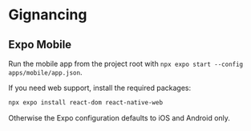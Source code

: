 # Gignancing

## Expo Mobile

Run the mobile app from the project root with
`npx expo start --config apps/mobile/app.json`.

If you need web support, install the required packages:

```sh
npx expo install react-dom react-native-web
```

Otherwise the Expo configuration defaults to iOS and Android only.
